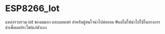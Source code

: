 # ESP8266_Iot
แหล่งรวบรวม iot ของผมเอง และเผยแพร่ สำหรับผู้สนใจนำไปต่อยอด 
#แต่ไม่ให้นำไปใช้ในทางการค้าเพื่อผลประโชย์แก่ตัวเอง
